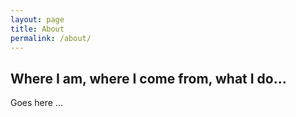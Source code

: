 ```yaml
---
layout: page
title: About
permalink: /about/
---
```


## Where I am, where I come from, what I do...

Goes here ...

